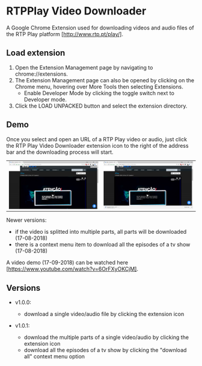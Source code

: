 # RTPPlay Video Downloader
A Google Chrome Extension used for downloading videos and audio files of the RTP Play platform [http://www.rtp.pt/play/].

## Load extension

1. Open the Extension Management page by navigating to chrome://extensions.
2. The Extension Management page can also be opened by clicking on the Chrome menu, hovering over More Tools then selecting Extensions.
    * Enable Developer Mode by clicking the toggle switch next to Developer mode.
3. Click the LOAD UNPACKED button and select the extension directory.

## Demo
Once you select and open an URL of a RTP Play video or audio, just click the RTP Play Video Downloader extension icon to the right of the address bar and the downloading process will start.

|                               |                               |
|:-----------------------------:|:-----------------------------:|
|![](demo/rtpplay-demo-1.png)   |  ![](demo/rtpplay-demo-2.png) |

Newer versions:
- if the video is splitted into multiple parts, all parts will be downloaded (17-08-2018)
- there is a context menu item to download all the episodes of a tv show (17-08-2018)

A video demo (17-09-2018) can be watched here [https://www.youtube.com/watch?v=6OrFXyOKCjM].

## Versions

- v1.0.0: 
    - download a single video/audio file by clicking the extension icon
    
- v1.0.1:
    - download the multiple parts of a single video/audio by clicking the extension icon
    - download all the episodes of a tv show by clicking the "download all" context menu option
    

    

